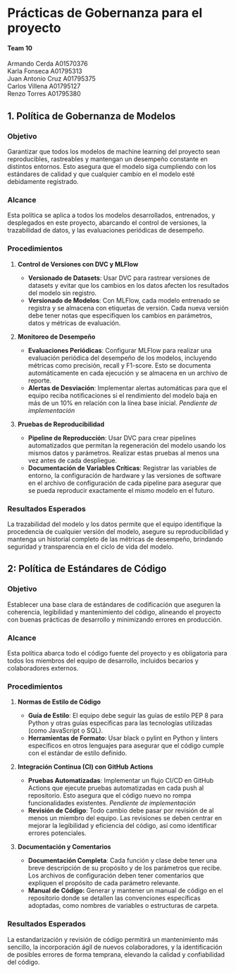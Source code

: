 # Prácticas de Gobernanza para el proyecto
#### Team 10
Armando Cerda A01570376\
Karla Fonseca A01795313\
Juan Antonio Cruz A01795375\
Carlos Villena A01795127\
Renzo Torres A01795380

## 1. Política de Gobernanza de Modelos

### Objetivo

Garantizar que todos los modelos de machine learning del proyecto sean reproducibles, rastreables y mantengan un desempeño constante en distintos entornos. Esto asegura que el modelo siga cumpliendo con los estándares de calidad y que cualquier cambio en el modelo esté debidamente registrado.

### Alcance

Esta política se aplica a todos los modelos desarrollados, entrenados, y desplegados en este proyecto, abarcando el control de versiones, la trazabilidad de datos, y las evaluaciones periódicas de desempeño.


### Procedimientos

1. **Control de Versiones con DVC y MLFlow**
   
    - **Versionado de Datasets**: Usar DVC para rastrear versiones de datasets y evitar que los cambios en los datos afecten los resultados del modelo sin registro.
    - **Versionado de Modelos**: Con MLFlow, cada modelo entrenado se registra y se almacena con etiquetas de versión. Cada nueva versión debe tener notas que especifiquen los cambios en parámetros, datos y métricas de evaluación.

2. **Monitoreo de Desempeño**

    - **Evaluaciones Periódicas**: Configurar MLFlow para realizar una evaluación periódica del desempeño de los modelos, incluyendo métricas como precisión, recall y F1-score. Esto se documenta automáticamente en cada ejecución y se almacena en un archivo de reporte.
    - **Alertas de Desviación**: Implementar alertas automáticas para que el equipo reciba notificaciones si el rendimiento del modelo baja en más de un 10% en relación con la línea base inicial. _Pendiente de implementación_

3. **Pruebas de Reproducibilidad**

    - **Pipeline de Reproducción**: Usar DVC para crear pipelines automatizados que permitan la regeneración del modelo usando los mismos datos y parámetros. Realizar estas pruebas al menos una vez antes de cada despliegue.
    - **Documentación de Variables Críticas**: Registrar las variables de entorno, la configuración de hardware y las versiones de software en el archivo de configuración de cada pipeline para asegurar que se pueda reproducir exactamente el mismo modelo en el futuro.

### Resultados Esperados

La trazabilidad del modelo y los datos permite que el equipo identifique la procedencia de cualquier versión del modelo, asegure su reproducibilidad y mantenga un historial completo de las métricas de desempeño, brindando seguridad y transparencia en el ciclo de vida del modelo.

## 2: Política de Estándares de Código

### Objetivo
Establecer una base clara de estándares de codificación que aseguren la coherencia, legibilidad y mantenimiento del código, alineando el proyecto con buenas prácticas de desarrollo y minimizando errores en producción.

### Alcance
Esta política abarca todo el código fuente del proyecto y es obligatoria para todos los miembros del equipo de desarrollo, incluidos becarios y colaboradores externos.

### Procedimientos

1. **Normas de Estilo de Código**

    - **Guía de Estilo**: El equipo debe seguir las guías de estilo PEP 8 para Python y otras guías específicas para las tecnologías utilizadas (como JavaScript o SQL).
    - **Herramientas de Formato**: Usar black o pylint en Python y linters específicos en otros lenguajes para asegurar que el código cumple con el estándar de estilo definido.

2. **Integración Continua (CI) con GitHub Actions**
    - **Pruebas Automatizadas**: Implementar un flujo CI/CD en GitHub Actions que ejecute pruebas automatizadas en cada push al repositorio. Esto asegura que el código nuevo no rompa funcionalidades existentes.  _Pendiente de implementación_
    - **Revisión de Código**: Todo cambio debe pasar por revisión de al menos un miembro del equipo. Las revisiones se deben centrar en mejorar la legibilidad y eficiencia del código, así como identificar errores potenciales.

3. **Documentación y Comentarios**

    - **Documentación Completa**: Cada función y clase debe tener una breve descripción de su propósito y de los parámetros que recibe. Los archivos de configuración deben tener comentarios que expliquen el propósito de cada parámetro relevante.
    - **Manual de Código:** Generar y mantener un manual de código en el repositorio donde se detallen las convenciones específicas adoptadas, como nombres de variables o estructuras de carpeta.

### Resultados Esperados

La estandarización y revisión de código permitirá un mantenimiento más sencillo, la incorporación ágil de nuevos colaboradores, y la identificación de posibles errores de forma temprana, elevando la calidad y confiabilidad del código.
